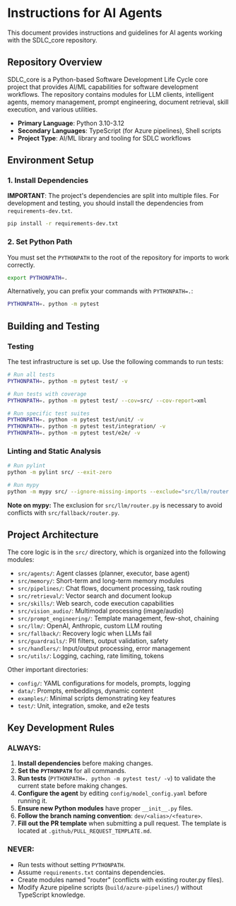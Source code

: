 # Instructions for AI Agents

This document provides instructions and guidelines for AI agents working with the SDLC_core repository.

## Repository Overview

SDLC_core is a Python-based Software Development Life Cycle core project that provides AI/ML capabilities for software development workflows. The repository contains modules for LLM clients, intelligent agents, memory management, prompt engineering, document retrieval, skill execution, and various utilities.

- **Primary Language**: Python 3.10-3.12
- **Secondary Languages**: TypeScript (for Azure pipelines), Shell scripts
- **Project Type**: AI/ML library and tooling for SDLC workflows

## Environment Setup

### 1. Install Dependencies

**IMPORTANT**: The project's dependencies are split into multiple files. For development and testing, you should install the dependencies from `requirements-dev.txt`.

```bash
pip install -r requirements-dev.txt
```

### 2. Set Python Path

You must set the `PYTHONPATH` to the root of the repository for imports to work correctly.

```bash
export PYTHONPATH=.
```

Alternatively, you can prefix your commands with `PYTHONPATH=.`:

```bash
PYTHONPATH=. python -m pytest
```

## Building and Testing

### Testing

The test infrastructure is set up. Use the following commands to run tests:

```bash
# Run all tests
PYTHONPATH=. python -m pytest test/ -v

# Run tests with coverage
PYTHONPATH=. python -m pytest test/ --cov=src/ --cov-report=xml

# Run specific test suites
PYTHONPATH=. python -m pytest test/unit/ -v
PYTHONPATH=. python -m pytest test/integration/ -v
PYTHONPATH=. python -m pytest test/e2e/ -v
```

### Linting and Static Analysis

```bash
# Run pylint
python -m pylint src/ --exit-zero

# Run mypy
python -m mypy src/ --ignore-missing-imports --exclude="src/llm/router.py"
```

**Note on mypy:** The exclusion for `src/llm/router.py` is necessary to avoid conflicts with `src/fallback/router.py`.

## Project Architecture

The core logic is in the `src/` directory, which is organized into the following modules:

- `src/agents/`: Agent classes (planner, executor, base agent)
- `src/memory/`: Short-term and long-term memory modules
- `src/pipelines/`: Chat flows, document processing, task routing
- `src/retrieval/`: Vector search and document lookup
- `src/skills/`: Web search, code execution capabilities
- `src/vision_audio/`: Multimodal processing (image/audio)
- `src/prompt_engineering/`: Template management, few-shot, chaining
- `src/llm/`: OpenAI, Anthropic, custom LLM routing
- `src/fallback/`: Recovery logic when LLMs fail
- `src/guardrails/`: PII filters, output validation, safety
- `src/handlers/`: Input/output processing, error management
- `src/utils/`: Logging, caching, rate limiting, tokens

Other important directories:
- `config/`: YAML configurations for models, prompts, logging
- `data/`: Prompts, embeddings, dynamic content
- `examples/`: Minimal scripts demonstrating key features
- `test/`: Unit, integration, smoke, and e2e tests

## Key Development Rules

### ALWAYS:

1.  **Install dependencies** before making changes.
2.  **Set the `PYTHONPATH`** for all commands.
3.  **Run tests** (`PYTHONPATH=. python -m pytest test/ -v`) to validate the current state before making changes.
4.  **Configure the agent** by editing `config/model_config.yaml` before running it.
5.  **Ensure new Python modules** have proper `__init__.py` files.
6.  **Follow the branch naming convention**: `dev/<alias>/<feature>`.
7.  **Fill out the PR template** when submitting a pull request. The template is located at `.github/PULL_REQUEST_TEMPLATE.md`.

### NEVER:

-   Run tests without setting `PYTHONPATH`.
-   Assume `requirements.txt` contains dependencies.
-   Create modules named "router" (conflicts with existing router.py files).
-   Modify Azure pipeline scripts (`build/azure-pipelines/`) without TypeScript knowledge.
